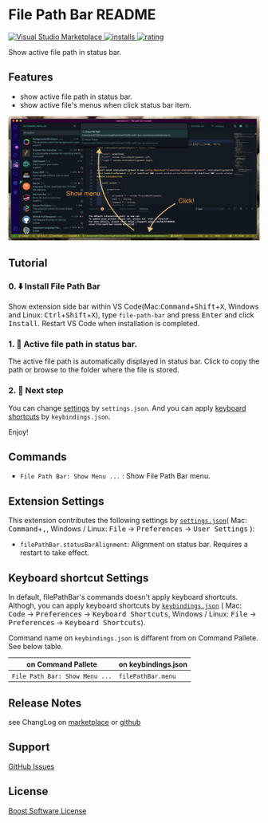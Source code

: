 # File Path Bar README

[![Visual Studio Marketplace](https://vsmarketplacebadge.apphb.com/version/wraith13.file-path-bar.svg) ![installs](https://vsmarketplacebadge.apphb.com/installs/wraith13.file-path-bar.svg) ![rating](https://vsmarketplacebadge.apphb.com/rating/wraith13.file-path-bar.svg)](https://marketplace.visualstudio.com/items?itemName=wraith13.file-path-bar)

Show active file path in status bar.

## Features

- show active file path in status bar.
- show active file's menus when click status bar item.

![screenshot](images/screenshot.png)

## Tutorial

### 0. ⬇️ Install File Path Bar

Show extension side bar within VS Code(Mac:<kbd>Command</kbd>+<kbd>Shift</kbd>+<kbd>X</kbd>, Windows and Linux: <kbd>Ctrl</kbd>+<kbd>Shift</kbd>+<kbd>X</kbd>), type `file-path-bar` and press <kbd>Enter</kbd> and click <kbd>Install</kbd>. Restart VS Code when installation is completed.

### 1. 👀 Active file path in status bar.

The active file path is automatically displayed in status bar. Click to copy the path or browse to the folder where the file is stored.

### 2. 🔧 Next step

You can change [settings](#extension-settings) by `settings.json`. And you can apply [keyboard shortcuts](#keyboard-shortcut-settings) by `keybindings.json`.

Enjoy!

## Commands

* `File Path Bar: Show Menu ...` : Show File Path Bar menu.

## Extension Settings

This extension contributes the following settings by [`settings.json`](https://code.visualstudio.com/docs/customization/userandworkspace#_creating-user-and-workspace-settings)( Mac: <kbd>Command</kbd>+<kbd>,</kbd>, Windows / Linux: <kbd>File</kbd> -> <kbd>Preferences</kbd> -> <kbd>User Settings</kbd> ):

* `filePathBar.statusBarAlignment`: Alignment on status bar. Requires a restart to take effect.

## Keyboard shortcut Settings

In default, filePathBar's commands doesn't apply keyboard shortcuts. Althogh,
you can apply keyboard shortcuts by [`keybindings.json`](https://code.visualstudio.com/docs/customization/keybindings#_customizing-shortcuts)
( Mac: <kbd>Code</kbd> -> <kbd>Preferences</kbd> -> <kbd>Keyboard Shortcuts</kbd>, Windows / Linux: <kbd>File</kbd> -> <kbd>Preferences</kbd> -> <kbd>Keyboard Shortcuts</kbd>).

Command name on `keybindings.json` is diffarent from on Command Pallete. See below table.

|on Command Pallete|on keybindings.json|
|-|-|
|`File Path Bar: Show Menu ...`|`filePathBar.menu`|

## Release Notes

see ChangLog on [marketplace](https://marketplace.visualstudio.com/items/wraith13.file-path-bar/changelog) or [github](https://github.com/wraith13/file-path-bar-vscode/blob/master/CHANGELOG.md)

## Support

[GitHub Issues](https://github.com/wraith13/file-path-bar-vscode/issues)

## License

[Boost Software License](https://github.com/wraith13/file-path-bar-vscode/blob/master/LICENSE_1_0.txt)
